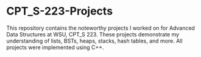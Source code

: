 # CPT_S-223-Projects

This repository contains the noteworthy projects I worked on for Advanced Data Structures at WSU, CPT_S 223. These projects demonstrate my understanding of lists, BSTs, heaps, stacks, hash tables, and more. All projects were implemented using C++.
